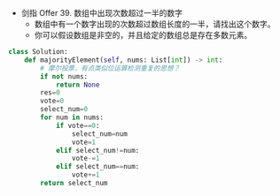 - 剑指 Offer 39. 数组中出现次数超过一半的数字
  - 数组中有一个数字出现的次数超过数组长度的一半，请找出这个数字。
  - 你可以假设数组是非空的，并且给定的数组总是存在多数元素。
```python
class Solution:
    def majorityElement(self, nums: List[int]) -> int:
        # 摩尔投票，有点类似位运算检测重复的思想？
        if not nums:
            return None
        res=0
        vote=0
        select_num=0
        for num in nums:
            if vote==0:
                select_num=num
                vote=1
            elif select_num!=num:
                vote-=1
            elif select_num==num:
                vote+=1
        return select_num
```